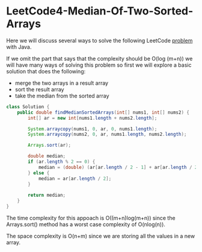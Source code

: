 # LeetCode4-Median-Of-Two-Sorted-Arrays

Here we will discuss several ways to solve the following LeetCode [problem](https://leetcode.com/problems/median-of-two-sorted-arrays/description/) with Java.

If we omit the part that says that the complexity should be O(log (m+n)) we will have many ways of solving this problem so first we will explore a basic solution that does the following:
  - merge the two arrays in a result array
  - sort the result array
  - take the median from the sorted array

```java
class Solution {
    public double findMedianSortedArrays(int[] nums1, int[] nums2) {
        int[] ar = new int[nums1.length + nums2.length];

        System.arraycopy(nums1, 0, ar, 0, nums1.length);
        System.arraycopy(nums2, 0, ar, nums1.length, nums2.length);

        Arrays.sort(ar);

        double median;
        if (ar.length % 2 == 0) {
            median = (double) (ar[ar.length / 2 - 1] + ar[ar.length / 2]) / 2;
        } else {
            median = ar[ar.length / 2];
        }
        
        return median;
    }
}
```

The time complexity for this appoach is O((m+n)log(m+n)) since the Arrays.sort() method has a worst case complexity of O(nlog(n)).

The space complexity is O(n+m) since we are storing all the values in a new array.
